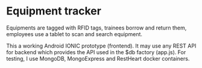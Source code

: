 # Equipment tracker

Equipments are tagged with RFID tags, trainees borrow and return them, employees use a tablet to scan and search equipment. 

This a working Android IONIC prototype (frontend). It may use any REST API for backend which provides the API used in the $db factory (app.js). For testing, I use MongoDB, MongoExpress and RestHeart docker containers.
